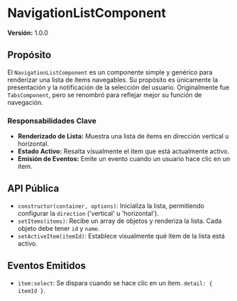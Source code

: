 # NavigationListComponent

**Versión:** 1.0.0

## Propósito

El `NavigationListComponent` es un componente simple y genérico para renderizar una lista de ítems navegables. Su propósito es únicamente la presentación y la notificación de la selección del usuario. Originalmente fue `TabsComponent`, pero se renombró para reflejar mejor su función de navegación.

### Responsabilidades Clave

- **Renderizado de Lista:** Muestra una lista de ítems en dirección vertical u horizontal.
- **Estado Activo:** Resalta visualmente el ítem que está actualmente activo.
- **Emisión de Eventos:** Emite un evento cuando un usuario hace clic en un ítem.

## API Pública

- `constructor(container, options)`: Inicializa la lista, permitiendo configurar la `direction` ('vertical' u 'horizontal').
- `setItems(items)`: Recibe un array de objetos y renderiza la lista. Cada objeto debe tener `id` y `name`.
- `setActiveItem(itemId)`: Establece visualmente qué ítem de la lista está activo.

## Eventos Emitidos

- `item:select`: Se dispara cuando se hace clic en un ítem. `detail: { itemId }`.